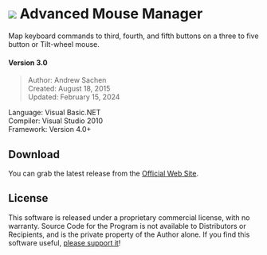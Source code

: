 # ![](https://realityripple.com/Software/Applications/Advanced-Mouse-Manager/favicon-32x32.png) Advanced Mouse Manager
Map keyboard commands to third, fourth, and fifth buttons on a three to five button or Tilt-wheel mouse.

#### Version 3.0
> Author: Andrew Sachen  
> Created: August 18, 2015  
> Updated: February 15, 2024  

Language: Visual Basic.NET  
Compiler: Visual Studio 2010  
Framework: Version 4.0+

## Download
You can grab the latest release from the [Official Web Site](https://realityripple.com/Software/Applications/Advanced-Mouse-Manager/).

## License
This software is released under a proprietary commercial license, with no warranty. Source Code for the Program is not available to Distributors or Recipients, and is the private property of the Author alone. If you find this software useful, [please support it](https://realityripple.com/donate.php?itm=Advanced+Mouse+Manager)!
